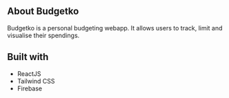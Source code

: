 ## About Budgetko
Budgetko is a personal budgeting webapp. It allows users to track, limit and visualise their spendings.

## Built with
- ReactJS
- Tailwind CSS
- Firebase